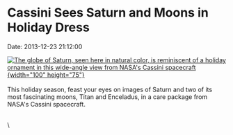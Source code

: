 Cassini Sees Saturn and Moons in Holiday Dress
==============================================

Date: 2013-12-23 21:12:00

[![The globe of Saturn, seen here in natural color, is reminiscent of a
holiday ornament in this wide-angle view from NASA\'s Cassini
spacecraft](http://www.jpl.nasa.gov/images/cassini/20131223/pia17175-th.jpg){width="100"
height="75"}](http://www.jpl.nasa.gov/news/news.php?release=2013-375&rn=news.xml&rst=3995)\
\
This holiday season, feast your eyes on images of Saturn and two of its
most fascinating moons, Titan and Enceladus, in a care package from
NASA\'s Cassini spacecraft.

\
\
